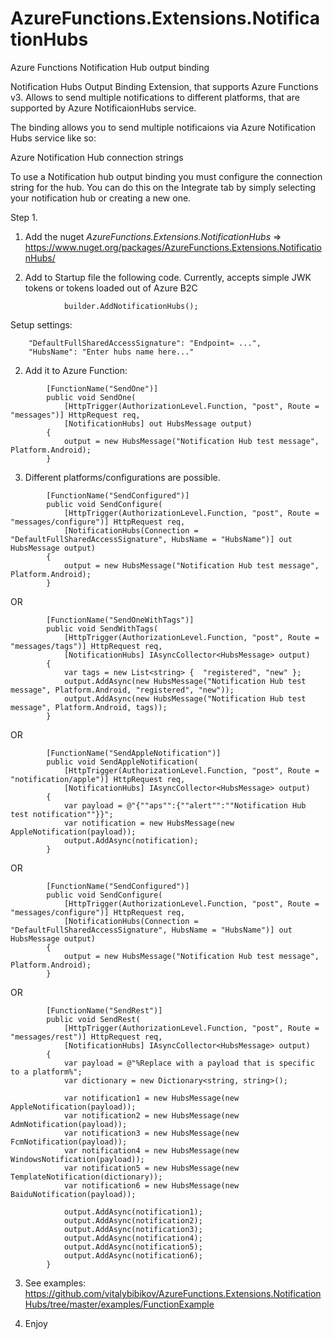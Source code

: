 # AzureFunctions.Extensions.NotificationHubs

Azure Functions Notification Hub output binding

Notification Hubs Output Binding Extension, that supports Azure Functions v3. Allows to send multiple notifications
to different platforms, that are supported by Azure NotificaionHubs service.

The binding allows you to send multiple notificaions via Azure Notification Hubs service like so:


Azure Notification Hub connection strings

To use a Notification hub output binding you must configure the connection string for the hub. You can do this on the Integrate tab by simply selecting your notification hub or creating a new one.

Step 1.
1. Add the nuget *AzureFunctions.Extensions.NotificationHubs* => https://www.nuget.org/packages/AzureFunctions.Extensions.NotificationHubs/

2. Add to Startup file the following code.  Currently, accepts simple JWK tokens or tokens loaded out of Azure B2C

```
            builder.AddNotificationHubs();
```
Setup settings:

```
    "DefaultFullSharedAccessSignature": "Endpoint= ...",
    "HubsName": "Enter hubs name here..."
```

2. Add it to Azure Function:

```
        [FunctionName("SendOne")]
        public void SendOne(
            [HttpTrigger(AuthorizationLevel.Function, "post", Route = "messages")] HttpRequest req,
            [NotificationHubs] out HubsMessage output)
        {
            output = new HubsMessage("Notification Hub test message", Platform.Android);
        }
```

3. Different platforms/configurations are possible.


```
        [FunctionName("SendConfigured")]
        public void SendConfigure(
            [HttpTrigger(AuthorizationLevel.Function, "post", Route = "messages/configure")] HttpRequest req,
            [NotificationHubs(Connection = "DefaultFullSharedAccessSignature", HubsName = "HubsName")] out HubsMessage output)
        {
            output = new HubsMessage("Notification Hub test message", Platform.Android);
        }
```

OR


```
        [FunctionName("SendOneWithTags")]
        public void SendWithTags(
            [HttpTrigger(AuthorizationLevel.Function, "post", Route = "messages/tags")] HttpRequest req,
            [NotificationHubs] IAsyncCollector<HubsMessage> output)
        {
            var tags = new List<string> {  "registered", "new" };
            output.AddAsync(new HubsMessage("Notification Hub test message", Platform.Android, "registered", "new"));
            output.AddAsync(new HubsMessage("Notification Hub test message", Platform.Android, tags));
        }
```

OR


```
        [FunctionName("SendAppleNotification")]
        public void SendAppleNotification(
            [HttpTrigger(AuthorizationLevel.Function, "post", Route = "notification/apple")] HttpRequest req,
            [NotificationHubs] IAsyncCollector<HubsMessage> output)
        {
            var payload = @"{""aps"":{""alert"":""Notification Hub test notification""}}";
            var notification = new HubsMessage(new AppleNotification(payload));
            output.AddAsync(notification);
        }

```   

OR


```
        [FunctionName("SendConfigured")]
        public void SendConfigure(
            [HttpTrigger(AuthorizationLevel.Function, "post", Route = "messages/configure")] HttpRequest req,
            [NotificationHubs(Connection = "DefaultFullSharedAccessSignature", HubsName = "HubsName")] out HubsMessage output)
        {
            output = new HubsMessage("Notification Hub test message", Platform.Android);
        }
```        

OR


```
        [FunctionName("SendRest")]
        public void SendRest(
            [HttpTrigger(AuthorizationLevel.Function, "post", Route = "messages/rest")] HttpRequest req,
            [NotificationHubs] IAsyncCollector<HubsMessage> output)
        {
            var payload = @"%Replace with a payload that is specific to a platform%";
            var dictionary = new Dictionary<string, string>();

            var notification1 = new HubsMessage(new AppleNotification(payload));
            var notification2 = new HubsMessage(new AdmNotification(payload));
            var notification3 = new HubsMessage(new FcmNotification(payload));
            var notification4 = new HubsMessage(new WindowsNotification(payload));
            var notification5 = new HubsMessage(new TemplateNotification(dictionary));
            var notification6 = new HubsMessage(new BaiduNotification(payload));

            output.AddAsync(notification1);
            output.AddAsync(notification2);
            output.AddAsync(notification3);
            output.AddAsync(notification4);
            output.AddAsync(notification5);
            output.AddAsync(notification6);
        }
```

3. See examples: https://github.com/vitalybibikov/AzureFunctions.Extensions.NotificationHubs/tree/master/examples/FunctionExample

4.  Enjoy




